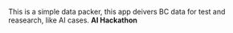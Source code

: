This is a simple data packer, this app deivers BC data for test and reasearch, like AI cases. 
**AI Hackathon**
